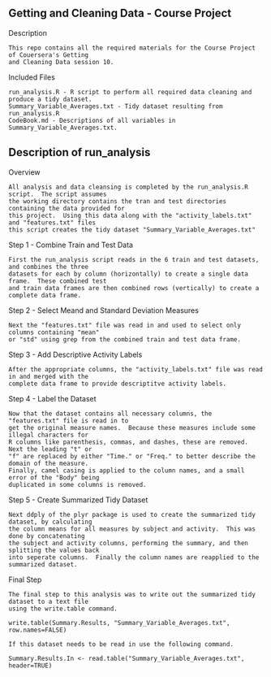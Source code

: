 ## Getting and Cleaning Data - Course Project

Description
    
    This repo contains all the required materials for the Course Project of Couersera's Getting 
    and Cleaning Data session 10.
    
Included Files

    run_analysis.R - R script to perform all required data cleaning and produce a tidy dataset.
    Summary_Variable_Averages.txt - Tidy dataset resulting from run_analysis.R
    CodeBook.md - Descriptions of all variables in Summary_Variable_Averages.txt.
    
## Description of run_analysis

Overview

    All analysis and data cleansing is completed by the run_analysis.R script.  The script assumes 
    the working directory contains the tran and test directories containing the data provided for 
    this project.  Using this data along with the "activity_labels.txt" and "features.txt" files 
    this script creates the tidy dataset "Summary_Variable_Averages.txt"

Step 1 - Combine Train and Test Data

    First the run_analysis script reads in the 6 train and test datasets, and combines the three 
    datasets for each by column (horizontally) to create a single data frame.  These combined test
    and train data frames are then combined rows (vertically) to create a complete data frame.
    
Step 2 - Select Meand and Standard Deviation Measures

    Next the "features.txt" file was read in and used to select only columns containing "mean" 
    or "std" using grep from the combined train and test data frame.
    
Step 3 - Add Descriptive Activity Labels

    After the appropriate columns, the "activity_labels.txt" file was read in and merged with the 
    complete data frame to provide descriptitve activity labels.
    
Step 4 - Label the Dataset

    Now that the dataset contains all necessary columns, the "features.txt" file is read in to 
    get the original measure names.  Because these measures include some illegal characters for
    R columns like parenthesis, commas, and dashes, these are removed.  Next the leading "t" or 
    "f" are replaced by either "Time." or "Freq." to better describe the domain of the measure.  
    Finally, camel casing is applied to the column names, and a small error of the "Body" being 
    duplicated in some columns is removed.  
    
Step 5 - Create Summarized Tidy Dataset

    Next ddply of the plyr package is used to create the summarized tidy dataset, by calculating 
    the column means for all measures by subject and activity.  This was done by concatenating 
    the subject and activity columns, performing the summary, and then splitting the values back 
    into seperate columns.  Finally the column names are reapplied to the summarized dataset.
    
Final Step

    The final step to this analysis was to write out the summarized tidy dataset to a text file
    using the write.table command.
    
    write.table(Summary.Results, "Summary_Variable_Averages.txt", row.names=FALSE)
    
    If this dataset needs to be read in use the following command.
    
    Summary.Results.In <- read.table("Summary_Variable_Averages.txt", header=TRUE)
    
